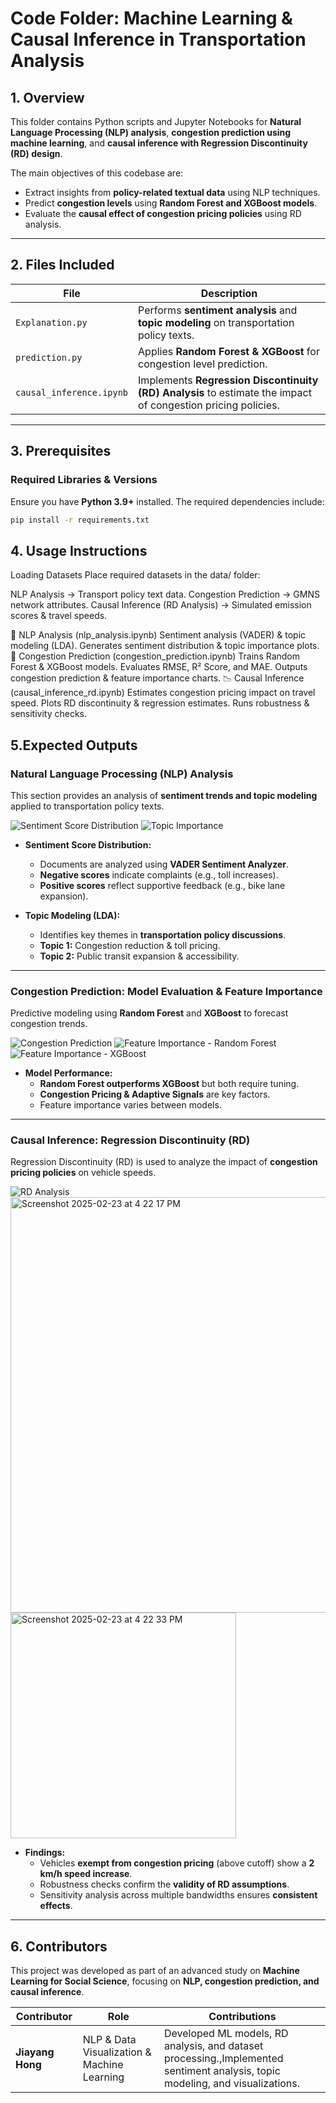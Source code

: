 # **Code Folder: Machine Learning & Causal Inference in Transportation Analysis**

## **1. Overview**
This folder contains Python scripts and Jupyter Notebooks for **Natural Language Processing (NLP) analysis**, **congestion prediction using machine learning**, and **causal inference with Regression Discontinuity (RD) design**.

The main objectives of this codebase are:
- Extract insights from **policy-related textual data** using NLP techniques.
- Predict **congestion levels** using **Random Forest and XGBoost models**.
- Evaluate the **causal effect of congestion pricing policies** using RD analysis.

---

## **2. Files Included**
| File | Description |
|------|------------|
| `Explanation.py` | Performs **sentiment analysis** and **topic modeling** on transportation policy texts. |
| `prediction.py` | Applies **Random Forest & XGBoost** for congestion level prediction. |
| `causal_inference.ipynb` | Implements **Regression Discontinuity (RD) Analysis** to estimate the impact of congestion pricing policies. |

---
## **3. Prerequisites**
### **Required Libraries & Versions**
Ensure you have **Python 3.9+** installed. The required dependencies include:

```bash
pip install -r requirements.txt
```
## **4. Usage Instructions**
Loading Datasets
Place required datasets in the data/ folder:

NLP Analysis → Transport policy text data.
Congestion Prediction → GMNS network attributes.
Causal Inference (RD Analysis) → Simulated emission scores & travel speeds.

📝 NLP Analysis (nlp_analysis.ipynb)
Sentiment analysis (VADER) & topic modeling (LDA).
Generates sentiment distribution & topic importance plots.
🚦 Congestion Prediction (congestion_prediction.ipynb)
Trains Random Forest & XGBoost models.
Evaluates RMSE, R² Score, and MAE.
Outputs congestion prediction & feature importance charts.
📉 Causal Inference (causal_inference_rd.ipynb)
Estimates congestion pricing impact on travel speed.
Plots RD discontinuity & regression estimates.
Runs robustness & sensitivity checks.
## **5.Expected Outputs**
### **Natural Language Processing (NLP) Analysis**
This section provides an analysis of **sentiment trends and topic modeling** applied to transportation policy texts.

![Sentiment Score Distribution](https://github.com/user-attachments/assets/6f93f404-c408-480e-8bcf-73952429533f)
![Topic Importance](https://github.com/user-attachments/assets/6485018b-b460-4dee-9b7c-a90e884a57a0)

- **Sentiment Score Distribution:**  
  - Documents are analyzed using **VADER Sentiment Analyzer**.
  - **Negative scores** indicate complaints (e.g., toll increases).
  - **Positive scores** reflect supportive feedback (e.g., bike lane expansion).

- **Topic Modeling (LDA):**  
  - Identifies key themes in **transportation policy discussions**.
  - **Topic 1:** Congestion reduction & toll pricing.  
  - **Topic 2:** Public transit expansion & accessibility.

---

### **Congestion Prediction: Model Evaluation & Feature Importance**
Predictive modeling using **Random Forest** and **XGBoost** to forecast congestion trends.

![Congestion Prediction](https://github.com/user-attachments/assets/65334a84-aaed-4e8b-b4d4-709275868c24)
![Feature Importance - Random Forest](https://github.com/user-attachments/assets/3dc60b87-2b60-4a2a-bdac-5e53ddaefd0c)
![Feature Importance - XGBoost](https://github.com/user-attachments/assets/dcba2c2a-194b-4d07-89ed-8d4a0df58ae7)

- **Model Performance:**
  - **Random Forest outperforms XGBoost** but both require tuning.
  - **Congestion Pricing & Adaptive Signals** are key factors.
  - Feature importance varies between models.

---

### **Causal Inference: Regression Discontinuity (RD)**
Regression Discontinuity (RD) is used to analyze the impact of **congestion pricing policies** on vehicle speeds.

![RD Analysis](https://github.com/user-attachments/assets/56624bbc-0364-42c0-b8ff-eebbec1bc03f)
<img width="665" alt="Screenshot 2025-02-23 at 4 22 17 PM" src="https://github.com/user-attachments/assets/81cf2118-62ff-47a7-b443-df6745cf77be" />
<img width="361" alt="Screenshot 2025-02-23 at 4 22 33 PM" src="https://github.com/user-attachments/assets/4e6bb152-86fc-4754-89df-af30f15a62f0" />

- **Findings:**  
  - Vehicles **exempt from congestion pricing** (above cutoff) show a **2 km/h speed increase**.
  - Robustness checks confirm the **validity of RD assumptions**.
  - Sensitivity analysis across multiple bandwidths ensures **consistent effects**.

---
## **6. Contributors**

This project was developed as part of an advanced study on **Machine Learning for Social Science**, focusing on **NLP, congestion prediction, and causal inference**.

| **Contributor**     | **Role**                                      | **Contributions** |
|---------------------|----------------------------------------------|-------------------|
| **Jiayang Hong**    | NLP & Data Visualization & Machine Learning       | Developed ML models, RD analysis, and dataset processing.,Implemented sentiment analysis, topic modeling, and visualizations. |


